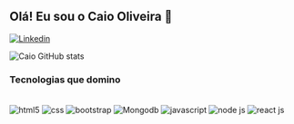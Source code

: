 

## Olá! Eu sou o Caio Oliveira  👋


[![Linkedin](https://img.shields.io/badge/LinkedIn-0077B5?style=for-the-badge&logo=linkedin&logoColor=white)](https://br.linkedin.com/in/caio-oliveira-souza-693a09233?trk=people-guest_people_search-card)


![Caio GitHub stats](https://github-readme-stats.vercel.app/api?username=Caio638&show_icons=true&theme=tokyonight)

### Tecnologias que domino

<div style="display: inline_block"><br/>
<img align="center" alt="html5" src="https://img.shields.io/badge/HTML5-E34F26?style=for-the-badge&logo=html5&logoColor=white" />
<img align="center" alt="css" src="https://img.shields.io/badge/CSS3-1572B6?style=for-the-badge&logo=css3&logoColor=white" />
<img align="center" alt="bootstrap" src="https://img.shields.io/badge/Bootstrap-563D7C?style=for-the-badge&logo=bootstrap&logoColor=white" />
<img align="center" alt="Mongodb" src="https://img.shields.io/badge/MongoDB-4EA94B?style=for-the-badge&logo=mongodb&logoColor=white" />
<img align="center" alt="javascript" src="https://img.shields.io/badge/JavaScript-F7DF1E?style=for-the-badge&logo=javascript&logoColor=black" />
<img align="center" alt="node js" src="https://img.shields.io/badge/Node.js-43853D?style=for-the-badge&logo=node.js&logoColor=white" />
<img align="center" alt="react js" src="https://img.shields.io/badge/React-20232A?style=for-the-badge&logo=react&logoColor=61DAFB" />
</div>

